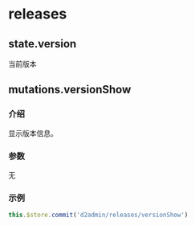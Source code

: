 # releases

## state.version

当前版本

## mutations.versionShow

### 介绍

显示版本信息。

### 参数

无

### 示例

``` js
this.$store.commit('d2admin/releases/versionShow')
```
